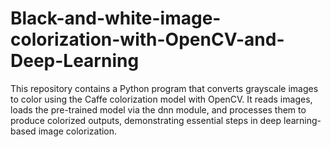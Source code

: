 # Black-and-white-image-colorization-with-OpenCV-and-Deep-Learning
This repository contains a Python program that converts grayscale images to color using the Caffe colorization model with OpenCV. It reads images, loads the pre-trained model via the dnn module, and processes them to produce colorized outputs, demonstrating essential steps in deep learning-based image colorization.

